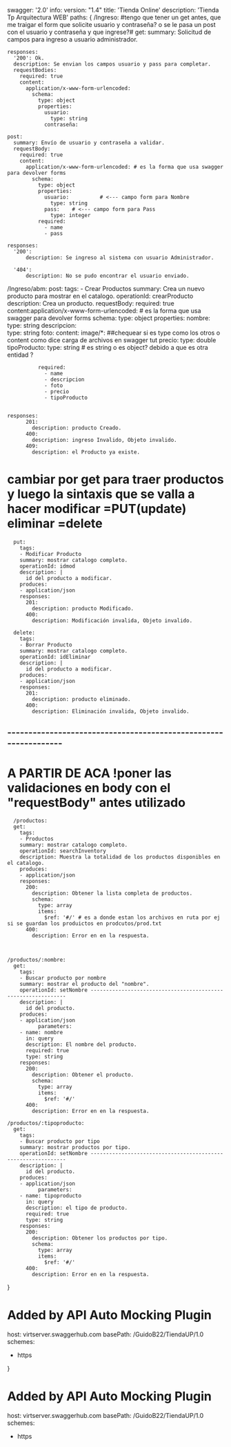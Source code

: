 swagger: '2.0'
info:
  version: "1.4"
  title: 'Tienda Online'
  description: 'Tienda Tp Arquitectura WEB'
paths: {
  /Ingreso:
  #tengo que tener un get antes, que me traigar el form que solicite usuario y contraseña? o se le pasa un post con el usuario y contraseña y que ingrese?#
    get:
      summary: Solicitud de campos para ingreso a usuario administrador.
    
    responses:
      '200': Ok. 
      description: Se envian los campos usuario y pass para completar.
      requestBodies:
        required: true
        content:
          application/x-www-form-urlencoded:
            schema:
              type: object
              properties:
                usuario:
                  type: string
                contraseña:
    
    post:
      summary: Envío de usuario y contraseña a validar.
      requestBody:
        required: true
        content:
          application/x-www-form-urlencoded: # es la forma que usa swagger para devolver forms
            schema:
              type: object
              properties:
                usuario:          # <--- campo form para Nombre
                  type: string
                pass:    # <--- campo form para Pass
                  type: integer
              required:
                - name
                - pass
    
    responses:
      '200':
          description: Se ingreso al sistema con usuario Administrador.
      
      '404':
          description: No se pudo encontrar el usuario enviado.
          
          
          
  /Ingreso/abm:
    post:
        tags:
        - Crear Productos
        summary: Crea un nuevo producto para mostrar en el catalogo.
        operationId: crearProducto
        description: Crea un producto.
        requestBody:
          required: true
          content:application/x-www-form-urlencoded: # es la forma que usa swagger para devolver forms
            schema:
              type: object
              properties:
                nombre:          
                  type: string
                descripcion:    
                  type: string
                foto:
                  content: image/*: ##chequear si es type como los otros o content como dice carga de archivos en swagger tut
                precio:
                  type: double
                tipoProducto: 
                  type: string # es string o es object? debido a que es otra entidad ? 
                
              required:
                - name
                - descripcion
                - foto
                - precio
                - tipoProducto


    responses:
          201:
            description: producto Creado.
          400:
            description: ingreso Invalido, Objeto invalido.
          409:
            description: el Producto ya existe.
# cambiar por get para traer productos y luego la sintaxis que se valla a hacer modificar =PUT(update)  eliminar =delete
      put:
        tags:
        - Modificar Producto
        summary: mostrar catalogo completo.
        operationId: idmod
        description: | 
          id del producto a modificar.
        produces:
        - application/json
        responses:
          201:
            description: producto Modificado.
          400:
            description: Modificación invalida, Objeto invalido.

      delete:
        tags:
        - Borrar Producto
        summary: mostrar catalogo completo.
        operationId: idEliminar
        description: | 
          id del producto a modificar.
        produces:
        - application/json
        responses:
          201:
            description: producto eliminado.
          400:
            description: Eliminación invalida, Objeto invalido.   
      
      
      
 ## ----------------------------------------------------------------
 # A PARTIR DE ACA !poner las validaciones en body con el "requestBody" antes utilizado
      

      /productos:
      get:
        tags:
        - Productos
        summary: mostrar catalogo completo.
        operationId: searchInventory
        description: Muestra la totalidad de los productos disponibles en el catalogo.
        produces:
        - application/json
        responses:
          200:
            description: Obtener la lista completa de productos.
            schema:
              type: array
              items:
                $ref: '#/' # es a donde estan los archivos en ruta por ej si se guardan los produictos en prodcutos/prod.txt
          400:
            description: Error en en la respuesta.

        

    /productos/:nombre:        
      get:
        tags:
        - Buscar producto por nombre
        summary: mostrar el producto del "nombre".
        operationId: setNombre --------------------------------------------------------------
        description: | 
          id del producto.
        produces:
        - application/json
              parameters:
        - name: nombre
          in: query
          description: El nombre del producto.
          required: true
          type: string
        responses:
          200:
            description: Obtener el producto.
            schema:
              type: array
              items:
                $ref: '#/'
          400:
            description: Error en en la respuesta.

    /productos/:tipoproducto:        
      get:
        tags:
        - Buscar producto por tipo
        summary: mostrar productos por tipo.
        operationId: setNombre --------------------------------------------------------------
        description: | 
          id del producto.
        produces:
        - application/json
              parameters:
        - name: tipoproducto
          in: query
          description: el tipo de producto.
          required: true
          type: string
        responses:
          200:
            description: Obtener los productos por tipo.
            schema:
              type: array
              items:
                $ref: '#/'
          400:
            description: Error en en la respuesta.
  
  
  
  
  
  
  
  
}
# Added by API Auto Mocking Plugin
host: virtserver.swaggerhub.com
basePath: /GuidoB22/TiendaUP/1.0
schemes:
 - https
  
  
  
  
}
# Added by API Auto Mocking Plugin
host: virtserver.swaggerhub.com
basePath: /GuidoB22/TiendaUP/1.0
schemes:
 - https